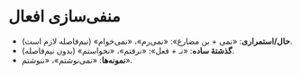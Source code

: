 # منفی‌سازی افعال

- **حال/استمراری**: «نمی‌ + بن مضارع»: «نمی‌رم»، «نمی‌خوام» (نیم‌فاصله لازم است).
- **گذشتهٔ ساده**: «نـ + فعل»: «نرفتم»، «نخواستم» (بدون نیم‌فاصله).
- **نمونه‌ها**: «نمی‌نوشتم»، «ننوشتم».
